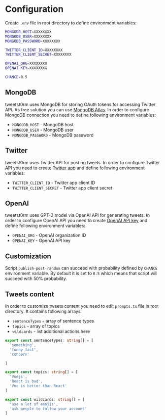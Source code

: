 # Configuration

Create `.env` file in root directory to define environment variables:

```bash [.env]
MONGODB_HOST=XXXXXXXX
MONGODB_USER=XXXXXXXX
MONGODB_PASSWORD=XXXXXXXX

TWITTER_CLIENT_ID=XXXXXXXX
TWITTER_CLIENT_SECRET=XXXXXXXX

OPENAI_ORG=XXXXXXXX
OPENAI_KEY=XXXXXXXX

CHANCE=0.5
```

## MongoDB

tweetst0rm uses MongoDB for storing OAuth tokens for accessing Twitter API. As free solution you can use [MongoDB Atlas](https://www.mongodb.com/cloud/atlas). In order to configure MongoDB connection you need to define following environment variables:

- `MONGODB_HOST` - MongoDB host
- `MONGODB_USER` - MongoDB user
- `MONGODB_PASSWORD` - MongoDB password

## Twitter

tweetst0rm uses Twitter API for posting tweets. In order to configure Twitter API you need to create [Twitter app](https://developer.twitter.com/en/apps) and define following environment variables:

- `TWITTER_CLIENT_ID` - Twitter app client ID
- `TWITTER_CLIENT_SECRET` - Twitter app client secret

## OpenAI

tweetst0rm uses GPT-3 model via OpenAI API for generating tweets. In order to configure OpenAI API you need to create [OpenAI API key](https://beta.openai.com/account/api-keys) and define following environment variables:

- `OPENAI_ORG` - OpenAI organization ID
- `OPENAI_KEY` - OpenAI API key

## Customization

Script `publish-post-random` can succeed with probability defined by `CHANCE` environment variable. By default it is set to `0.5` which means that script will succeed with 50% probability.

## Tweets content

In order to customize tweets content you need to edit `prompts.ts` file in root directory. It contains following arrays:

- `sentenceTypes` - array of sentence types
- `topics` - array of topics
- `wildcards` - list additional actions here

```ts [prompts.ts]
export const sentenceTypes: string[] = [
  'something',
  'funny fact',
  'concern'

]

export const topics: string[] = [
  'Vuejs',
  'React is bad',
  'Vue is better than React'
]

export const wildcards: string[] = [
  'use a lot of emojis',
  'ask people to follow your account'
]
```